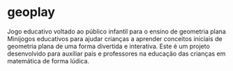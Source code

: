 # geoplay
Jogo educativo voltado ao público infantil para o ensino de geometria plana
Minijogos educativos para ajudar crianças a aprender conceitos iniciais de geometria plana de uma forma divertida e interativa. Este é um projeto desenvolvido para auxiliar pais e professores na educação das crianças em matemática de forma lúdica.
